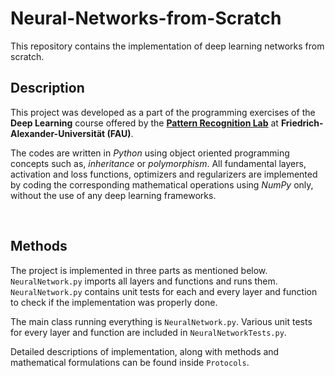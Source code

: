 # Neural-Networks-from-Scratch

This repository contains the implementation of deep learning networks from scratch.
<br>
## Description
This project was developed as a part of the programming exercises of the **Deep Learning** course offered by the [**Pattern Recognition Lab**](https://lme.tf.fau.de/) at **Friedrich-Alexander-Universität (FAU)**.

The codes are written in *Python* using object oriented programming concepts such as, *inheritance* or *polymorphism*. All fundamental layers, activation and loss functions, optimizers and regularizers are implemented by coding the corresponding mathematical operations using *NumPy* only, without the use of any deep learning frameworks. 



<br>

## Methods
The project is implemented in three parts as mentioned below. \
`NeuralNetwork.py` imports all layers and functions and runs them. `NeuralNetwork.py` contains unit tests for each and every layer and function to check if the implementation was properly done.



The main class running everything is `NeuralNetwork.py`. Various unit tests for every layer and function are included in `NeuralNetworkTests.py`.

Detailed descriptions of implementation, along with methods and mathematical formulations can be found inside `Protocols`.

